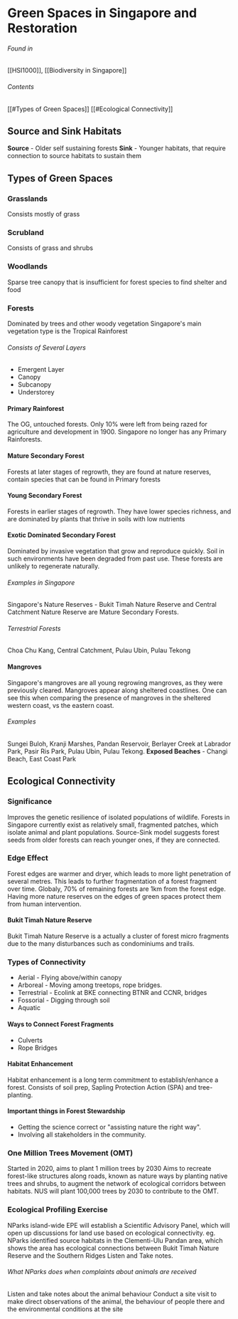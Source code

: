 # Green Spaces in Singapore and Restoration
###### Found in
[[HSI1000]], [[Biodiversity in Singapore]]
###### Contents
[[#Types of Green Spaces]]
[[#Ecological Connectivity]]
## Source and Sink Habitats
**Source** - Older self sustaining forests
**Sink** - Younger habitats, that require connection to source habitats to sustain them
## Types of Green Spaces
### Grasslands
Consists mostly of grass
### Scrubland
Consists of grass and shrubs    
### Woodlands
Sparse tree canopy that is insufficient for forest species to find shelter and food
### Forests
Dominated by trees and other woody vegetation
Singapore's main vegetation type is the Tropical Rainforest
###### Consists of Several Layers
- Emergent Layer
- Canopy
- Subcanopy
- Understorey
#### Primary Rainforest
The OG, untouched forests. Only 10% were left from being razed for agriculture and development in 1900.
Singapore no longer has any Primary Rainforests.
#### Mature Secondary Forest
Forests at later stages of regrowth, they are found at nature reserves, contain species that can be found in Primary forests
#### Young Secondary Forest
Forests in earlier stages of regrowth. They have lower species richness, and are dominated by plants that thrive in soils with low nutrients
#### Exotic Dominated Secondary Forest
Dominated by invasive vegetation that grow and reproduce quickly. Soil in such environments have been degraded from past use.
These forests are unlikely to regenerate naturally.
###### Examples in Singapore
Singapore's Nature Reserves - Bukit Timah Nature Reserve and Central Catchment Nature Reserve are Mature Secondary Forests.
###### Terrestrial Forests
Choa Chu Kang, Central Catchment, Pulau Ubin, Pulau Tekong
#### Mangroves
Singapore's mangroves are all young regrowing mangroves, as they were previously cleared.
Mangroves appear along sheltered coastlines. One can see this when comparing the presence of mangroves in the sheltered western coast, vs the eastern coast.
###### Examples
Sungei Buloh, Kranji Marshes, Pandan Reservoir, Berlayer Creek at Labrador Park, Pasir Ris Park, Pulau Ubin, Pulau Tekong.
**Exposed Beaches** - Changi Beach, East Coast Park
## Ecological Connectivity
### Significance
Improves the genetic resilience of isolated populations of wildlife.
Forests in Singapore currently exist as relatively small, fragmented patches, which isolate animal and plant populations.
Source-Sink model suggests forest seeds from older forests can reach younger ones, if they are connected.
### Edge Effect
Forest edges are warmer and dryer, which leads to more light penetration of several metres.
This leads to further fragmentation of a forest fragment over time.
Globaly, 70% of remaining forests are 1km from the forest edge.
Having more nature reserves on the edges of green spaces protect them from human intervention.
#### Bukit Timah Nature Reserve
Bukit Timah Nature Reserve is a actually a cluster of forest micro fragments due to the many disturbances such as condominiums and trails.
### Types of Connectivity
- Aerial - Flying above/within canopy
- Arboreal - Moving among treetops, rope bridges.
- Terrestrial - Ecolink at BKE connecting BTNR and CCNR, bridges
- Fossorial - Digging through soil
- Aquatic
#### Ways to Connect Forest Fragments
- Culverts
- Rope Bridges
#### Habitat Enhancement
Habitat enhancement is a long term commitment to establish/enhance a forest.
Consists of soil prep, Sapling Protection Action (SPA) and tree-planting.
#### Important things in Forest Stewardship
- Getting the science correct or "assisting nature the right way".
- Involving all stakeholders in the community.
### One Million Trees Movement (OMT)
Started in 2020, aims to plant 1 million trees by 2030
Aims to recreate forest-like structures along roads, known as nature ways by planting native trees and shrubs, to augment the network of ecological corridors between habitats.
NUS will plant 100,000 trees by 2030 to contribute to the OMT.
### Ecological Profiling Exercise
NParks island-wide EPE will establish a Scientific Advisory Panel, which will open up discussions for land use based on ecological connectivity.
eg. NParks identified source habitats in the Clementi-Ulu Pandan area, which shows the area has ecological connections between Bukit Timah Nature Reserve and the Southern Ridges
Listen and Take notes.
###### What NParks does when complaints about animals are received
Listen and take notes about the animal behaviour
Conduct a site visit to make direct observations of the animal, the behaviour of people there and the environmental conditions at the site